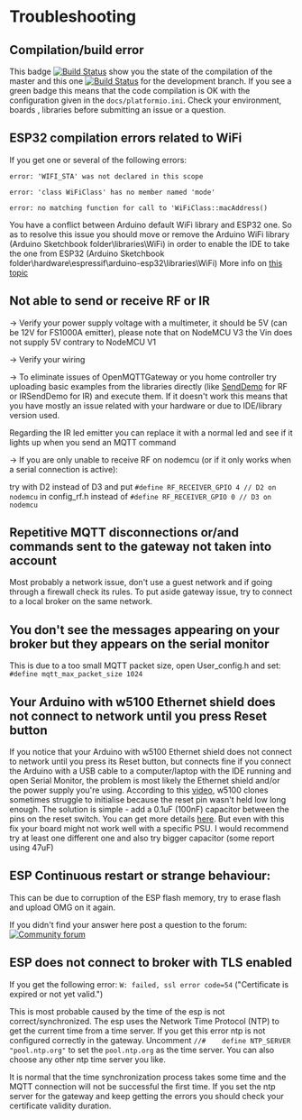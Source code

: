 # Troubleshooting

## Compilation/build error
This badge [![Build Status](https://github.com/1technophile/OpenMQTTGateway/workflows/Build/badge.svg?branch=master)](https://github.com/1technophile/OpenMQTTGateway/actions?query=branch%3Amaster+workflow%3ABuild) show you the state of the compilation of the master and this one [![Build Status](https://github.com/1technophile/OpenMQTTGateway/workflows/Build/badge.svg?branch=development)](https://github.com/1technophile/OpenMQTTGateway/actions?query=branch%3Adevelopment+workflow%3ABuild) for the development branch.
If you see a green badge this means that the code compilation is OK with the configuration given in the `docs/platformio.ini`.
Check your environment, boards , libraries before submitting an issue or a question.

## ESP32 compilation errors related to WiFi
If you get one or several of the following errors:

`error: 'WIFI_STA' was not declared in this scope`

`error: 'class WiFiClass' has no member named 'mode'`

`error: no matching function for call to 'WiFiClass::macAddress()`

You have a conflict between Arduino default WiFi library and ESP32 one. So as to resolve this issue you should move or remove the Arduino WiFi library (Arduino Sketchbook folder\libraries\WiFi) in order to enable the IDE to take the one from ESP32 (Arduino Sketchbook folder\hardware\espressif\arduino-esp32\libraries\WiFi)
More info on [this topic](https://community.openmqttgateway.com/t/esp32-compilation-error/144/5?u=1technophile)

## Not able to send or receive RF or IR 
→ Verify your power supply voltage with a multimeter, it should be 5V (can be 12V for FS1000A emitter),  please note that on NodeMCU V3 the Vin does not supply 5V contrary to NodeMCU V1

→ Verify your wiring

→ To eliminate issues of OpenMQTTGateway or you home controller try uploading basic examples from the libraries directly (like [SendDemo](https://github.com/sui77/rc-switch/tree/master/examples/SendDemo) for RF or IRSendDemo for IR) and execute them. If it doesn't work this means that you have mostly an issue related with your hardware or due to IDE/library version used.

Regarding the IR led emitter you can replace it with a normal led and see if it lights up when you send an MQTT command

→ If you are only unable to receive RF on nodemcu (or if it only works when a serial connection is active):

try with D2 instead of D3
and put
`#define RF_RECEIVER_GPIO 4 // D2 on nodemcu`
in config_rf.h
instead of
`#define RF_RECEIVER_GPIO 0 // D3 on nodemcu`

## Repetitive MQTT disconnections or/and commands sent to the gateway not taken into account
Most probably a network issue, don't use a guest network and if going through a firewall check its rules. To put aside gateway issue, try to connect to a local broker on the same network.

## You don't see the messages appearing on your broker but they appears on the serial monitor
This is due to a too small MQTT packet size, open User_config.h and set:
`#define mqtt_max_packet_size 1024`

## Your Arduino with w5100 Ethernet shield does not connect to network until you press Reset button
If you notice that your Arduino with w5100 Ethernet shield does not connect to network until you press its Reset button, but connects fine if you connect the Arduino with a USB cable to a computer/laptop with the IDE running and open Serial Monitor, the problem is most likely the Ethernet shield and/or the power supply you're using.
According to this [video](https://www.youtube.com/watch?v=9ZBeprOqC3w&feature=youtu.be), w5100 clones sometimes struggle to initialise because the reset pin wasn't held low long enough. The solution is simple - add a 0.1uF (100nF) capacitor between the pins on the reset switch. You can get more details [here](http://forum.arduino.cc/index.php?topic=28175.15).
But even with this fix your board might not work well with a specific PSU. I would recommend try at least one different one and also try bigger capacitor (some report using 47uF)

## ESP Continuous restart or strange behaviour:
This can be due to corruption of the ESP flash memory, try to erase flash and upload OMG on it again.

If you didn't find your answer here post a question to the forum:
[![Community forum](https://img.shields.io/badge/community-forum-brightgreen.svg)](https://community.openmqttgateway.com)

## ESP does not connect to broker with TLS enabled
If you get the following error:
`W: failed, ssl error code=54` ("Certificate is expired or not yet valid.")

This is most probable caused by the time of the esp is not correct/synchronized.
The esp uses the Network Time Protocol (NTP) to get the current time from a time server.
If you get this error ntp is not configured correctly in the gateway.
Uncomment `//#    define NTP_SERVER "pool.ntp.org"` to set the `pool.ntp.org` as the time server.
You can also choose any other ntp time server you like.

It is normal that the time synchronization process takes some time and the MQTT connection will not be successful the first time.
If you set the ntp server for the gateway and keep getting the errors you should check your certificate validity duration.
